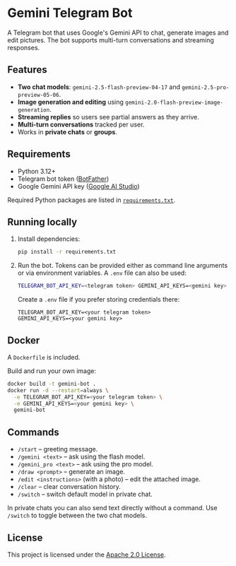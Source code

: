# Gemini Telegram Bot

A Telegram bot that uses Google's Gemini API to chat, generate images and edit pictures. The bot supports multi-turn conversations and streaming responses.

## Features

- **Two chat models**: `gemini-2.5-flash-preview-04-17` and `gemini-2.5-pro-preview-05-06`.
- **Image generation and editing** using `gemini-2.0-flash-preview-image-generation`.
- **Streaming replies** so users see partial answers as they arrive.
- **Multi-turn conversations** tracked per user.
- Works in **private chats** or **groups**.

## Requirements

- Python 3.12+
- Telegram bot token ([BotFather](https://t.me/BotFather))
- Google Gemini API key ([Google AI Studio](https://makersuite.google.com/app/apikey))

Required Python packages are listed in [`requirements.txt`](requirements.txt).

## Running locally

1. Install dependencies:
   ```bash
   pip install -r requirements.txt
   ```
2. Run the bot. Tokens can be provided either as command line arguments or via environment variables. A `.env` file can also be used:
   ```bash
   TELEGRAM_BOT_API_KEY=<telegram token> GEMINI_API_KEYS=<gemini key> python main.py
   ```
   Create a `.env` file if you prefer storing credentials there:
   ```env
   TELEGRAM_BOT_API_KEY=<your telegram token>
   GEMINI_API_KEYS=<your gemini key>
   ```

## Docker

A `Dockerfile` is included.

Build and run your own image:
```bash
docker build -t gemini-bot .
docker run -d --restart=always \
  -e TELEGRAM_BOT_API_KEY=<your telegram token> \
  -e GEMINI_API_KEYS=<your gemini key> \
  gemini-bot
```

## Commands

- `/start` – greeting message.
- `/gemini <text>` – ask using the flash model.
- `/gemini_pro <text>` – ask using the pro model.
- `/draw <prompt>` – generate an image.
- `/edit <instructions>` (with a photo) – edit the attached image.
- `/clear` – clear conversation history.
- `/switch` – switch default model in private chat.

In private chats you can also send text directly without a command. Use `/switch` to toggle between the two chat models.

## License

This project is licensed under the [Apache 2.0 License](LICENSE).

